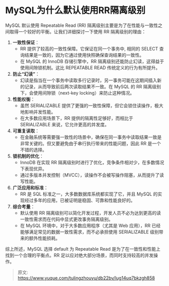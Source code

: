 # MySQL为什么默认使用RR隔离级别

<font style="color:rgba(0, 0, 0, 0.82);">MySQL 默认使用 Repeatable Read (RR) 隔离级别主要是为了在性能与一致性之间取得一个较好的平衡。让我们详细探讨一下使用 RR 隔离级别的理由：</font>

1. **<font style="color:rgba(0, 0, 0, 0.82);">一致性保证</font>**<font style="color:rgba(0, 0, 0, 0.82);">：</font>
    - <font style="color:rgba(0, 0, 0, 0.82);">RR 提供了较高的一致性保障。它保证在同一个事务中, 相同的 SELECT 查询结果是一致的，因为它通过使用快照确保查询结果的一致性。</font>
    - <font style="color:rgba(0, 0, 0, 0.82);">在 MySQL 的 InnoDB 存储引擎中，RR 隔离级别还能防止幻读，这得益于使用间隙锁机制。这比 REPEATABLE READ 传统定义的行为有所提升。</font>
2. **<font style="color:rgba(0, 0, 0, 0.82);">防止“幻读”</font>**<font style="color:rgba(0, 0, 0, 0.82);">：</font>
    - <font style="color:rgba(0, 0, 0, 0.82);">幻读是指当在一个事务中读取多行记录时，另一事务可能在这期间插入新的记录，从而导致前后两次读取结果不一致。在 MySQL 的 RR 隔离级别下，会使用间隙锁（next-key locking）来防止这种情况。</font>
3. **<font style="color:rgba(0, 0, 0, 0.82);">性能权衡</font>**<font style="color:rgba(0, 0, 0, 0.82);">：</font>
    - <font style="color:rgba(0, 0, 0, 0.82);">虽然 SERIALIZABLE 提供了更强的一致性保障，但它会锁住读操作，极大地影响并发性能。</font>
    - <font style="color:rgba(0, 0, 0, 0.82);">在大多数应用场景下，RR 提供的隔离性足够好，而相比于 SERIALIZABLE 来说，它允许更高的并发度。</font>
4. **<font style="color:rgba(0, 0, 0, 0.82);">可重复读取</font>**<font style="color:rgba(0, 0, 0, 0.82);">：</font>
    - <font style="color:rgba(0, 0, 0, 0.82);">在金融系统等需要强一致性的场景中，确保在同一事务中读取结果一致是非常关键的。但又要避免由于串行执行带来的性能问题，因此 RR 是一个不错的选择。</font>
5. **<font style="color:rgba(0, 0, 0, 0.82);">锁机制的优化</font>**<font style="color:rgba(0, 0, 0, 0.82);">：</font>
    - <font style="color:rgba(0, 0, 0, 0.82);">InnoDB 在实现 RR 隔离级别时进行了优化，竞争条件相对少，在多数情况下表现优异。</font>
    - <font style="color:rgba(0, 0, 0, 0.82);">通过多版本并发控制（MVCC），读操作不会被写操作阻塞，从而提升了读写性能。</font>
6. **<font style="color:rgba(0, 0, 0, 0.82);">广泛应用和标准</font>**<font style="color:rgba(0, 0, 0, 0.82);">：</font>
    - <font style="color:rgba(0, 0, 0, 0.82);">RR 是 SQL 标准之一，大多数数据库系统都实现了它，并且 MySQL 的实现经过多年的应用，已被证明是稳固、可靠和性能良好的。</font>
7. **<font style="color:rgba(0, 0, 0, 0.82);">综合考量</font>**<font style="color:rgba(0, 0, 0, 0.82);">：</font>
    - <font style="color:rgba(0, 0, 0, 0.82);">默认使用 RR 隔离级别可以简化开发过程，开发人员不必为达到更高的读一致性需求而在代码中显式更改事务隔离级别。</font>
    - <font style="color:rgba(0, 0, 0, 0.82);">在 MySQL 环境中，对于大多数应用程序（尤其是 Web 应用），RR 已经能够满足常见的数据一致性需求，而不必承担使用 SERIALIZABLE 级别带来的额外性能损耗。</font>

<font style="color:rgba(0, 0, 0, 0.82);">综上所述，MySQL 选择 default 为 Repeatable Read 是为了在一致性和性能上找到一个合理的平衡点。RR 足以应对绝大部分场景，而同时支持较高的并发操作。</font>



> 原文: <https://www.yuque.com/tulingzhouyu/db22bv/lug14uq7bkzgh858>